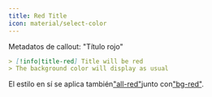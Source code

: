 ```yaml
---
title: Red Title
icon: material/select-color
---
```


Metadatos de callout: "Título rojo"

```md
> [!info|title-red] Title will be red
> The background color will display as usual
```

El estilo en sí se aplica también["all-red"](。/combined-styling/page-3.md)junto con["bg-red"](。/bg-styling/page-3.md).